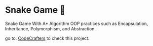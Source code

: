 # Snake Game 🐍
Snake Game With A* Algorithm
OOP practices such as Encapsulation, Inheritance, Polymorphism, and Abstraction.
              
go to: [CodeCrafters](https://marciofelicioo.github.io/CodeCrafters/) to check this project.
